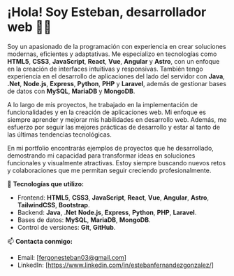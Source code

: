 # ¡Hola! Soy Esteban, desarrollador web 👨‍💻

Soy un apasionado de la programación con experiencia en crear soluciones modernas, eficientes y adaptativas. Me especializo en tecnologías como **HTML5**, **CSS3**, **JavaScript**, **React**, **Vue**, **Angular** y **Astro**, con un enfoque en la creación de interfaces intuitivas y responsivas. También tengo experiencia en el desarrollo de aplicaciones del lado del servidor con **Java**, **.Net**, **Node.js**, **Express**, **Python**, **PHP** y **Laravel**, además de gestionar bases de datos con **MySQL**, **MariaDB** y **MongoDB**.

A lo largo de mis proyectos, he trabajado en la implementación de funcionalidades y en la creación de aplicaciones web. Mi enfoque es siempre aprender y mejorar mis habilidades en desarrollo web. Además, me esfuerzo por seguir las mejores prácticas de desarrollo y estar al tanto de las últimas tendencias tecnológicas.

En mi portfolio encontrarás ejemplos de proyectos que he desarrollado, demostrando mi capacidad para transformar ideas en soluciones funcionales y visualmente atractivas. Estoy siempre buscando nuevos retos y colaboraciones que me permitan seguir creciendo profesionalmente.

🚀 **Tecnologías que utilizo:**
- Frontend: **HTML5**, **CSS3**, **JavaScript**, **React**, **Vue**, **Angular**, **Astro**, **TailwindCSS**, **Bootstrap**.
- Backend: **Java**, **.Net** **Node.js**, **Express**, **Python**, **PHP**, **Laravel**.
- Bases de datos: **MySQL**, **MariaDB**, **MongoDB**.
- Control de versiones: **Git**, **GitHub**.

📫 **Contacta conmigo:**
- Email: [fergonesteban03@gmail.com]
- LinkedIn: [https://www.linkedin.com/in/estebanfernandezgonzalez/]
